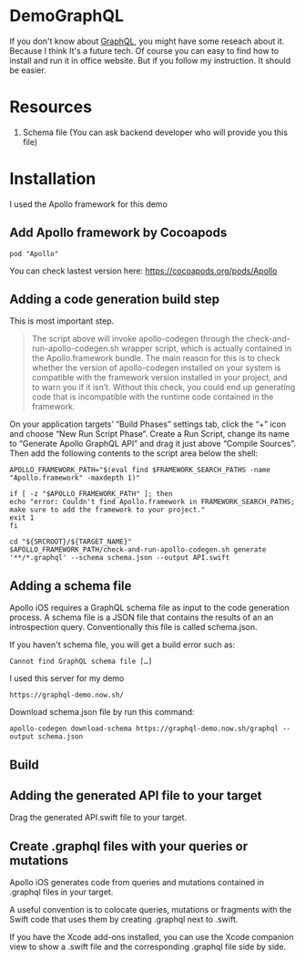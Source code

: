 # DemoGraphQL
If you don't know about [GraphQL](http://graphql.org/), you might have some reseach about it. Because I think It's a future tech.
Of course you can easy to find how to install and run it in office website. But if you follow my instruction. It should be easier.

# Resources
1. Schema file (You can ask backend developer who will provide you this file)

# Installation
I used the Apollo framework for this demo

## Add Apollo framework by Cocoapods
```
pod "Apollo"
```

You can check lastest version here: https://cocoapods.org/pods/Apollo

## Adding a code generation build step

This is most important step. 
> The script above will invoke apollo-codegen through the check-and-run-apollo-codegen.sh wrapper script, which is actually contained in the Apollo.framework bundle. The main reason for this is to check whether the version of apollo-codegen installed on your system is compatible with the framework version installed in your project, and to warn you if it isn’t. Without this check, you could end up generating code that is incompatible with the runtime code contained in the framework.

On your application targets’ “Build Phases” settings tab, click the “+” icon and choose “New Run Script Phase”. Create a Run Script, change its name to “Generate Apollo GraphQL API” and drag it just above “Compile Sources”. Then add the following contents to the script area below the shell:

```
APOLLO_FRAMEWORK_PATH="$(eval find $FRAMEWORK_SEARCH_PATHS -name "Apollo.framework" -maxdepth 1)"

if [ -z "$APOLLO_FRAMEWORK_PATH" ]; then
echo "error: Couldn't find Apollo.framework in FRAMEWORK_SEARCH_PATHS; make sure to add the framework to your project."
exit 1
fi

cd "${SRCROOT}/${TARGET_NAME}"
$APOLLO_FRAMEWORK_PATH/check-and-run-apollo-codegen.sh generate '**/*.graphql' --schema schema.json --output API.swift
```

## Adding a schema file

Apollo iOS requires a GraphQL schema file as input to the code generation process. A schema file is a JSON file that contains the results of an an introspection query. Conventionally this file is called schema.json.

If you haven't schema file, you will get a build error such as:

```
Cannot find GraphQL schema file […]
```

I used this server for my demo
```
https://graphql-demo.now.sh/
```

Download schema.json file by run this command:

```
apollo-codegen download-schema https://graphql-demo.now.sh/graphql --output schema.json
```

## Build

## Adding the generated API file to your target

Drag the generated API.swift file to your target.

## Create .graphql files with your queries or mutations

Apollo iOS generates code from queries and mutations contained in .graphql files in your target.

A useful convention is to colocate queries, mutations or fragments with the Swift code that uses them by creating <name>.graphql next to <name>.swift.

If you have the Xcode add-ons installed, you can use the Xcode companion view to show a .swift file and the corresponding .graphql file side by side.
